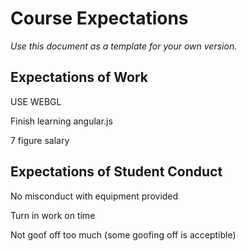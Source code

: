 # Course Expectations
*Use this document as a template for your own version.*

## Expectations of Work
USE WEBGL


Finish learning angular.js


7 figure salary

## Expectations of Student Conduct
No misconduct with equipment provided


Turn in work on time


Not goof off too much (some goofing off is acceptible)
